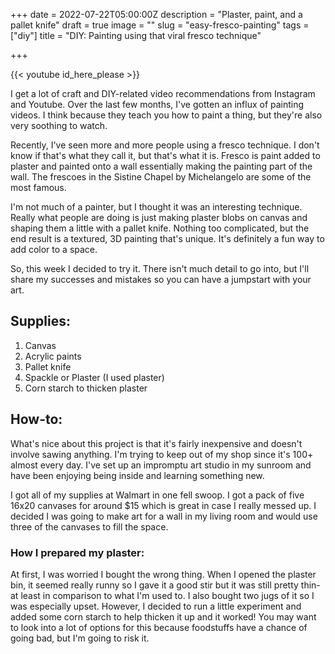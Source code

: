 +++
date = 2022-07-22T05:00:00Z
description = "Plaster, paint, and a pallet knife"
draft = true
image = ""
slug = "easy-fresco-painting"
tags = ["diy"]
title = "DIY: Painting using that viral fresco technique"

+++

{{< youtube id_here_please >}}

I get a lot of craft and DIY-related video recommendations from Instagram and Youtube. Over the last few months, I've gotten an influx of painting videos. I think because they teach you how to paint a thing, but they're also very soothing to watch.

Recently, I've seen more and more people using a fresco technique. I don't know if that's what they call it, but that's what it is. Fresco is paint added to plaster and painted onto a wall essentially making the painting part of the wall. The frescoes in the Sistine Chapel by Michelangelo are some of the most famous.

I'm not much of a painter, but I thought it was an interesting technique. Really what people are doing is just making plaster blobs on canvas and shaping them a little with a pallet knife. Nothing too complicated, but the end result is a textured, 3D painting that's unique. It's definitely a fun way to add color to a space.

So, this week I decided to try it. There isn't much detail to go into, but I'll share my successes and mistakes so you can have a jumpstart with your art.

## Supplies:

1. Canvas
2. Acrylic paints
3. Pallet knife
4. Spackle or Plaster (I used plaster)
5. Corn starch to thicken plaster

## How-to:

What's nice about this project is that it's fairly inexpensive and doesn't involve sawing anything. I'm trying to keep out of my shop since it's 100+ almost every day. I've set up an impromptu art studio in my sunroom and have been enjoying being inside and learning something new.

I got all of my supplies at Walmart in one fell swoop. I got a pack of five 16x20 canvases for around $15 which is great in case I really messed up. I decided I was going to make art for a wall in my living room and would use three of the canvases to fill the space.

### How I prepared my plaster:

At first, I was worried I bought the wrong thing. When I opened the plaster bin, it seemed really runny so I gave it a good stir but it was still pretty thin- at least in comparison to what I'm used to. I also bought two jugs of it so I was especially upset. However, I decided to run a little experiment and added some corn starch to help thicken it up and it worked! You may want to look into a lot of options for this because foodstuffs have a chance of going bad, but I'm going to risk it.